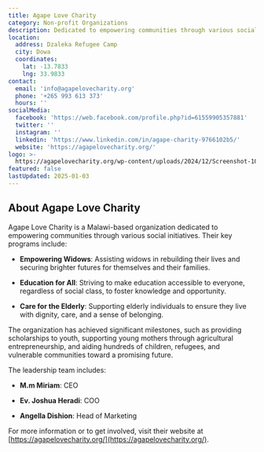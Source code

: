 ```yaml
---
title: Agape Love Charity
category: Non-profit Organizations
description: Dedicated to empowering communities through various social initiatives.
location:
  address: Dzaleka Refugee Camp
  city: Dowa
  coordinates:
    lat: -13.7833
    lng: 33.9833
contact:
  email: 'info@agapelovecharity.org'
  phone: '+265 993 613 373'
  hours: ''
socialMedia:
  facebook: 'https://web.facebook.com/profile.php?id=61559905357881'
  twitter: ''
  instagram: ''
  linkedin: 'https://www.linkedin.com/in/agape-charity-9766102b5/'
  website: 'https://agapelovecharity.org/'
logo: >-
  https://agapelovecharity.org/wp-content/uploads/2024/12/Screenshot-10-2.png
featured: false
lastUpdated: 2025-01-03
---
```


## About Agape Love Charity

Agape Love Charity is a Malawi-based organization dedicated to empowering communities through various social initiatives. Their key programs include:

- **Empowering Widows**: Assisting widows in rebuilding their lives and securing brighter futures for themselves and their families.

- **Education for All**: Striving to make education accessible to everyone, regardless of social class, to foster knowledge and opportunity.

- **Care for the Elderly**: Supporting elderly individuals to ensure they live with dignity, care, and a sense of belonging.

The organization has achieved significant milestones, such as providing scholarships to youth, supporting young mothers through agricultural entrepreneurship, and aiding hundreds of children, refugees, and vulnerable communities toward a promising future.

The leadership team includes:

- **M.m Miriam**: CEO

- **Ev. Joshua Heradi**: COO

- **Angella Dishion**: Head of Marketing

For more information or to get involved, visit their website at [https://agapelovecharity.org/](https://agapelovecharity.org/).  



